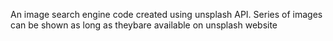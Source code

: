 An image search engine code created using unsplash API. Series of images can be shown as long as theybare available on unsplash website  
